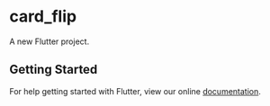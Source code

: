 # card_flip

A new Flutter project.

## Getting Started

For help getting started with Flutter, view our online
[documentation](https://flutter.io/).
